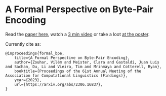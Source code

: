 # A Formal Perspective on Byte-Pair Encoding

Read the [paper here](https://arxiv.org/abs/2306.16837), watch a [3 min video](https://www.youtube.com/watch?v=aB7oaS0rlvI) or take a loot [at the poster](meta/poster.pdf).

Currently cite as:
```
@inproceedings{formal_bpe, 
    title={A Formal Perspective on Byte-Pair Encoding},
    author={Zouhar, Vilém and Meister, Clara and Gastaldi, Juan Luis and Sachan, Du, Li and Vieira, Tim and Mrinmaya and Cotterell, Ryan},
    booktitle={Proceedings of the 61st Annual Meeting of the Association for Computational Linguistics (Findings)},
    year={2023},
    url={https://arxiv.org/abs/2306.16837},
}
```
